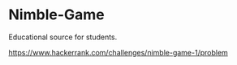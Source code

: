 # Nimble-Game
Educational source for students.

https://www.hackerrank.com/challenges/nimble-game-1/problem
